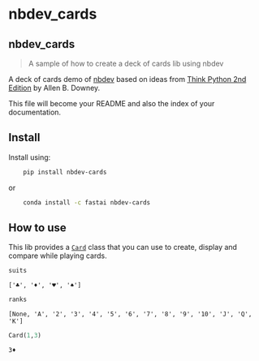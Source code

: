 # nbdev_cards

<!-- WARNING: THIS FILE WAS AUTOGENERATED! DO NOT EDIT! -->

## nbdev_cards

> A sample of how to create a deck of cards lib using nbdev

A deck of cards demo of [nbdev](https://nbdev.fast.ai) based on ideas
from [Think Python 2nd
Edition](https://greenteapress.com/wp/think-python-2e/) by Allen B.
Downey.

This file will become your README and also the index of your
documentation.

## Install

Install using:

``` sh
    pip install nbdev-cards
```

or

``` sh
    conda install -c fastai nbdev-cards
```

## How to use

This lib provides a
[`Card`](https://souradipp76.github.io/nbdev_cards/card.html#card) class
that you can use to create, display and compare while playing cards.

``` python
suits
```

    ['♣', '♦', '♥', '♠']

``` python
ranks
```

    [None, 'A', '2', '3', '4', '5', '6', '7', '8', '9', '10', 'J', 'Q', 'K']

``` python
Card(1,3)
```

    3♦
